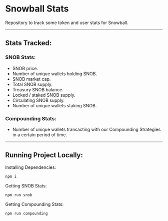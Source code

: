# Snowball Stats

Repository to track some token and user stats for Snowball.

---

## Stats Tracked:

### SNOB Stats:
- SNOB price.
- Number of unique wallets holding SNOB.
- SNOB market cap.
- Total SNOB supply.
- Treasury SNOB balance.
- Locked / staked SNOB supply.
- Circulating SNOB supply.
- Number of unique wallets staking SNOB.

### Compounding Stats:
- Number of unique wallets transacting with our Compounding Strategies in a certain period of time.

---

## Running Project Locally:

Installing Dependencies:
```
npm i
```

Getting SNOB Stats:
```
npm run snob
```

Getting Compounding Stats:
```
npm run compounding
```
